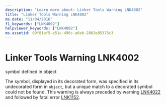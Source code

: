 ```yaml
---
description: "Learn more about: Linker Tools Warning LNK4002"
title: "Linker Tools Warning LNK4002"
ms.date: "11/04/2016"
f1_keywords: ["LNK4002"]
helpviewer_keywords: ["LNK4002"]
ms.assetid: 09f81af5-e51c-496c-a6eb-2863e85375c3
---
```

# Linker Tools Warning LNK4002

symbol defined in object

The symbol, displayed in its decorated form, was specified in its undecorated form in `object`, but a unique match to a decorated symbol could not be found. This warning is always preceded by warning [LNK4022](../../error-messages/tool-errors/linker-tools-warning-lnk4022.md) and followed by fatal error [LNK1152](../../error-messages/tool-errors/linker-tools-error-lnk1152.md).
